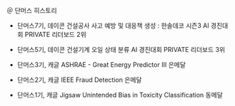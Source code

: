 ＠ 단머스 히스토리

- 단머스7기, 데이콘 건설공사 사고 예방 및 대응책 생성 : 한솔데코 시즌3 AI 경진대회 PRIVATE 리더보드 2위

- 단머스5기, 데이콘 건설기계 오일 상태 분류 AI 경진대회 PRIVATE 리더보드 3위

- 단머스3기, 캐글 ASHRAE - Great Energy Predictor III 은메달 

- 단머스2기, 캐글 IEEE Fraud Detection 은메달

- 단머스1기, 캐글 Jigsaw Unintended Bias in Toxicity Classification 동메달
